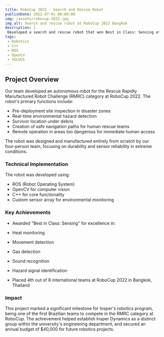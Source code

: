 ```yaml
---
title: RoboCup 2022 - Search and Rescue Robot
publishDate: 2022-07-01 00:00:00
img: /assets/robocup-2022.jpg
img_alt: Search and rescue robot at RoboCup 2022 Bangkok
description: |
 Developed a search and rescue robot that won Best in Class: Sensing at RoboCup 2022 in Bangkok, the world's largest robotics competition.
tags:
 - Robotics
 - C++
 - ROS
 - OpenCV
 - YOLOV5
---
```


## Project Overview

Our team developed an autonomous robot for the Rescue Rapidly Manufactured Robot Challenge (RMRC) category at RoboCup 2022. The robot's primary functions include:

- Pre-deployment site inspection in disaster zones
- Real-time environmental hazard detection
- Survivor location under debris
- Creation of safe navigation paths for human rescue teams
- Remote operation in areas too dangerous for immediate human access

The robot was designed and manufactured entirely from scratch by our four-person team, focusing on durability and sensor reliability in extreme conditions.

### Technical Implementation

The robot was developed using:
- ROS (Robot Operating System)
- OpenCV for computer vision
- C++ for core functionality
- Custom sensor array for environmental monitoring

### Key Achievements

- Awarded "Best in Class: Sensing" for excellence in:
 - Heat monitoring
 - Movement detection
 - Gas detection
 - Sound recognition
 - Hazard signal identification

- Placed 4th out of 8 international teams at RoboCup 2022 in Bangkok, Thailand

### Impact

This project marked a significant milestone for Insper's robotics program, being one of the first Brazilian teams to compete in the RMRC category at RoboCup. The achievement helped establish Insper Dynamics as a distinct group within the university's engineering department, and secured an annual budget of $40,000 for future robotics projects.
